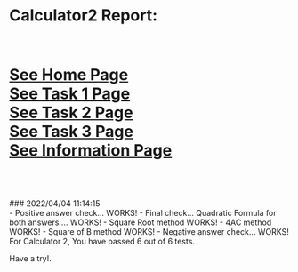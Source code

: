 # Calculator2 Report: 
 <br/>[See Home Page ](/README.md)
 <br/>[See Task 1 Page ](/Task1.md)
 <br/>[See Task 2 Page ](/Task2.md)
 <br/>[See Task 3 Page ](/Task3.md)
 <br/>[See Information Page ](/Info.md)
 <br/><br> 
==================
<br>
### 2022/04/04 11:14:15 
 <br>
 - Positive answer check... WORKS! 
 - Final check... Quadratic Formula for both answers.... WORKS! 
 - Square Root method WORKS! 
 - 4AC method WORKS! 
 - Square of B method WORKS! 
 - Negative answer check... WORKS! 

 <br>
For Calculator 2, You have passed 6 out of 6 tests. 
 <br>

Have a try!.
 <br>